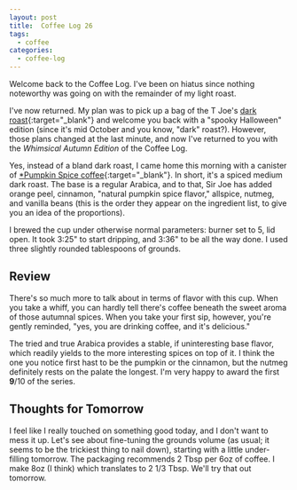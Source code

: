 ```yaml
---
layout: post
title:  Coffee Log 26
tags:
  - coffee
categories:
  - coffee-log
---
```


Welcome back to the Coffee Log. I've been on hiatus since nothing noteworthy
was going on with the remainder of my light roast.

I've now returned. My plan was to pick up a bag of the T Joe's [dark
roast<i class="fa fa-external-link"></i>][dark roast]{:target="_blank"} and
welcome you back with a "spooky Halloween" edition (since it's mid October and
you know, "dark" roast?). However, those plans changed at the last minute, and
now I've returned to you with the *Whimsical Autumn Edition* of the Coffee Log.

[dark roast]: https://www.amazon.com/Trader-Joes-Dark-Coffee/dp/B008IQXYJC

<!-- MORE -->

Yes, instead of a bland dark roast, I came home this morning with a canister of
[*Pumpkin Spice coffee<i class="fa
fa-external-link"></i>][pumpkin]{:target="_blank"}. In short, it's a spiced
medium dark roast.  The base is a regular Arabica, and to that, Sir Joe has
added orange peel, cinnamon, "natural pumpkin spice flavor," allspice, nutmeg,
and vanilla beans (this is the order they appear on the ingredient list, to
give you an idea of the proportions).

[pumpkin]: https://www.amazon.com/Trader-Joes-Pumpkin-Spice-Coffee/dp/B009LB4WFS

I brewed the cup under otherwise normal parameters: burner set to 5, lid open.
It took 3:25" to start dripping, and 3:36" to be all the way done. I used three
slightly rounded tablespoons of grounds.

## Review

There's so much more to talk about in terms of flavor with this cup. When you
take a whiff, you can hardly tell there's coffee beneath the sweet aroma of
those autumnal spices. When you take your first sip, however, you're gently
reminded, "yes, you are drinking coffee, and it's delicious."

The tried and true Arabica provides a stable, if uninteresting base flavor,
which readily yields to the more interesting spices on top of it. I think the
one you notice first hast to be the pumpkin or the cinnamon, but the nutmeg
definitely rests on the palate the longest. I'm very happy to award the first
**9**/10 of the series.

## Thoughts for Tomorrow

I feel like I really touched on something good today, and I don't want to mess
it up. Let's see about fine-tuning the grounds volume (as usual; it seems to be
the trickiest thing to nail down), starting with a little under-filling
tomorrow. The packaging recommends 2 Tbsp per 6oz of coffee. I make 8oz (I
think) which translates to 2 1/3 Tbsp. We'll try that out tomorrow.
